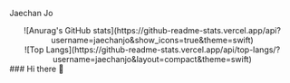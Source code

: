 Jaechan Jo
<div align="center">
![Anurag's GitHub stats](https://github-readme-stats.vercel.app/api?username=jaechanjo&show_icons=true&theme=swift)
</div>
<div align="center">
![Top Langs](https://github-readme-stats.vercel.app/api/top-langs/?username=jaechanjo&layout=compact&theme=swift)
</div>
### Hi there 👋

<!--
**jaechanjo/jaechanjo** is a ✨ _special_ ✨ repository because its `README.md` (this file) appears on your GitHub profile.

Here are some ideas to get you started:

- 🔭 I’m currently working on ...
- 🌱 I’m currently learning ...
- 👯 I’m looking to collaborate on ...
- 🤔 I’m looking for help with ...
- 💬 Ask me about ...
- 📫 How to reach me: ...
- 😄 Pronouns: ...
- ⚡ Fun fact: ...
-->
